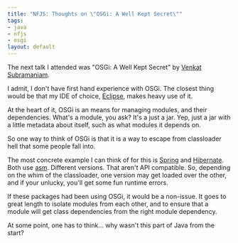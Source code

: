 ```yaml
--- 
title: "NFJS: Thoughts on \"OSGi: A Well Kept Secret\""
tags: 
- java
- nfjs
- osgi
layout: default
---
```

The next talk I attended was "OSGi: A Well Kept Secret" by [Venkat Subramaniam](http://agiledeveloper.com/blog).

I admit, I don't have first hand experience with OSGi. The closest thing would be that my IDE of choice, [Eclipse](http://www.eclipse.com), makes heavy use of it.

At the heart of it, OSGi is an means for managing modules, and their dependencies. What's a module, you ask? It's a just a jar. Yep, just a jar with a little metadata about itself, such as what modules it depends on.

So one way to think of OSGi is that it is a way to escape from classloader hell that some people fall into.

The most concrete example I can think of for this is [Spring](http://www.springframework.org) and [Hibernate](http://www.hibernate.org). Both use [asm](http://asm.objectweb.org/). Different versions. That aren't API compatible. So, depending on the whim of the classloader, one version may get loaded over the other, and if your unlucky, you'll get some fun runtime errors.

If these packages had been using OSGi, it would be a non-issue. It goes to great length to isolate modules from each other, and to ensure that a module will get class dependencies from the right module dependency.

At some point, one has to think... why wasn't this part of Java from the start?
